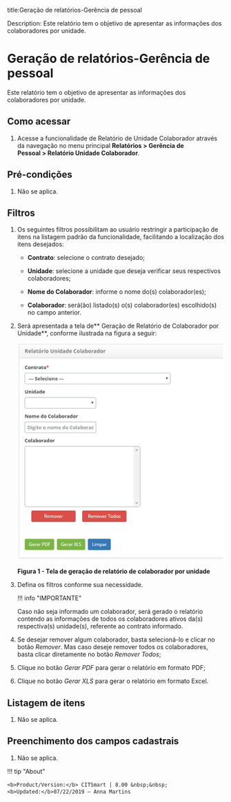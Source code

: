 title:Geração de relatórios-Gerência de pessoal

Description: Este relatório tem o objetivo de apresentar as informações dos
colaboradores por unidade.

# Geração de relatórios-Gerência de pessoal

Este relatório tem o objetivo de apresentar as informações dos colaboradores por
unidade.

Como acessar
-----------

1.  Acesse a funcionalidade de Relatório de Unidade Colaborador através da
    navegação no menu principal **Relatórios > Gerência de Pessoal > Relatório
    Unidade Colaborador**.

Pré-condições
------------

1.  Não se aplica.

Filtros
-------

1.  Os seguintes filtros possibilitam ao usuário restringir a participação de
    itens na listagem padrão da funcionalidade, facilitando a localização dos
    itens desejados:

    -   **Contrato**: selecione o contrato desejado;
  
    -   **Unidade**: selecione a unidade que deseja verificar seus respectivos
    colaboradores;

    -   **Nome do Colaborador**: informe o nome do(s) colaborador(es);

    -   **Colaborador**: será(ão) listado(s) o(s) colaborador(es) escolhido(s) no
    campo anterior.

1.  Será apresentada a tela de** Geração de Relatório de Colaborador por
    Unidade**, conforme ilustrada na figura a seguir:

    ![Criar](images/pessoal.png)

    **Figura 1 - Tela de geração de relatório de colaborador por unidade**

1.  Defina os filtros conforme sua necessidade.

    !!! info "IMPORTANTE"

       Caso não seja informado um colaborador, será gerado o relatório contendo
       as informações de todos os colaboradores ativos da(s) respectiva(s)
       unidade(s), referente ao contrato informado.

1.  Se desejar remover algum colaborador, basta selecioná-lo e clicar no
    botão *Remover*. Mas caso deseje remover todos os colaboradores, basta
    clicar diretamente no botão *Remover Todos*;

2.  Clique no botão *Gerar PDF* para gerar o relatório em formato PDF;

3.  Clique no botão *Gerar XLS* para gerar o relatório em formato Excel.

Listagem de itens
----------------

1.  Não se aplica.

Preenchimento dos campos cadastrais
---------------------------------

1.  Não se aplica.


!!! tip "About"

    <b>Product/Version:</b> CITSmart | 8.00 &nbsp;&nbsp;
    <b>Updated:</b>07/22/2019 – Anna Martins
